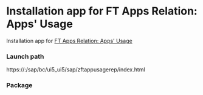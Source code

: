 # Installation app for FT Apps Relation: Apps' Usage
Installation app for [FT Apps Relation: Apps' Usage](ft-apps-rel-appsusage.md)

### Launch path

https://<host>:<port>/sap/bc/ui5_ui5/sap/zftappusagerep/index.html

### Package